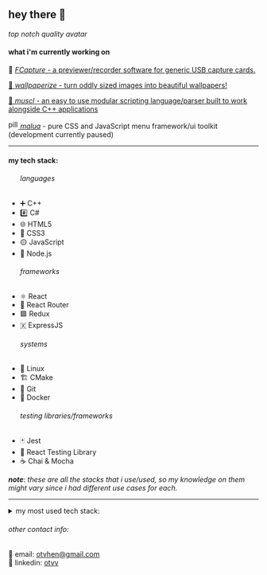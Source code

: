 <h2>hey there 👋</h2>

_top notch quality avatar_

<h4>what i'm currently working on</h4>

🔴 <i><a href="https://github.com/otvv/fcapture-preview">FCapture</i> - a previewer/recorder software for generic USB capture cards.

🌆 <i><a href="https://github.com/otvv/wallpaperize/">wallpaperize</i> - turn oddly sized images into beautiful wallpapers!

🦾 <i>muscl</i> - an easy to use modular scripting language/parser built to work alongside C++ applications

<img width="20" height="17" src="https://user-images.githubusercontent.com/17851066/213260034-7106851e-74e5-4ec5-a83c-95ce291b356d.png" alt="pill emoji"><i> <a href="https://github.com/otvv/malua">malua</a></i> - pure CSS and JavaScript menu framework/ui toolkit (development currently paused)

<hr>
<h4>my tech stack:</h4>
<ul>
<h6>languages</h6>
  <li>➕ C++</li>
  <li>#️⃣ C#</li>
  <li>🌐 HTML5</li>
  <li>🎨 CSS3</li>
  <li>🟡 JavaScript</li>
  <li>🌲 Node.js</li>
<h6>frameworks</h6>
  <li>⚛️ React</li>
  <li>🚦 React Router</li>
  <li>🟪 Redux</li>
  <li>🇽 ExpressJS</li>
<h6>systems</h6>
  <li>🐧 Linux</li>
  <li>🏗 CMake</li>
  <li>🌵 Git</li> 
  <li>🐋 Docker</li>
<h6>testing libraries/frameworks</h6>
  <li>🃏 Jest</li>
  <li>🦑 React Testing Library</li>
  <li>☕ Chai & Mocha</li>
</ul>

_**note**_: _these are all the stacks that i use/used, so my knowledge on them might vary since i had different use cases for each._

<hr>

<details>
  <summary>my most used tech stack:</summary>

  ![Top Langs](https://github-readme-stats.vercel.app/api/top-langs/?username=otvv&hide_progress=true)
</details>

<h6>other contact info:</h6>
📧 email: <a href="mailto:otvhen@gmail.com">otvhen@gmail.com</a>
<br>
💼 linkedin: <a href="https://www.linkedin.com/in/otvv/">otvv</a>
